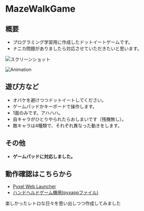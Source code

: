 # MazeWalkGame

## 概要
- プログラミング学習用に作成したドットイートゲームです。
- ナニカ問題がありましたら対応させていただきたいと思います。

![スクリーンショット](https://cdn-ak.f.st-hatena.com/images/fotolife/H/Hiesuke/20240419/20240419153401.png)

![Animation](https://cdn-ak.f.st-hatena.com/images/fotolife/H/Hiesuke/20240522/20240522232117.gif)

## 遊び方など
- オバケを避けつつドットイートしてください。
- ゲームパッドかキーボードで操作します。
- 1面のみです。アハハハ。
- 自キャラがひとりやられたらおしまいです（残機無し）。
- 敵キャラは4種類で、それぞれ異なった動きをします。

## その他
- **ゲームパッドに対応しました。** 


## 動作確認はこちらから
- [Pyxel Web Launcher](https://kitao.github.io/pyxel/wasm/launcher/?run=Hiekichi.MazeWalkGame.MazeWalkGame180)
- [ハンドヘルドゲーム機用(pyxappファイル)](https://github.com/Hiekichi/MazeWalkGame/blob/main/MazeWalk.pyxapp)

楽しかったレトロな日々を思い出しつつ作成してみました
